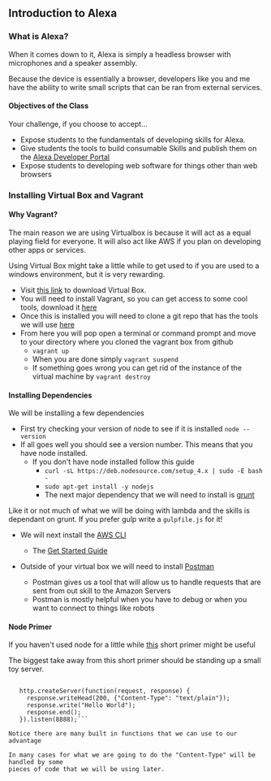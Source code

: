 ## Introduction to Alexa

### What is Alexa?

When it comes down to it, Alexa is simply a headless browser with microphones and a speaker assembly. 

Because the device is essentially a browser, developers like you and me have the ability to write small 
scripts that can be ran from external services.

#### Objectives of the Class

Your challenge, if you choose to accept...

* Expose students to the fundamentals of developing skills for Alexa.
* Give students the tools to build consumable Skills and publish them on the [Alexa Developer Portal](https://developer.amazon.com/edw/home.html)
* Expose students to developing web software for things other than web browsers


### Installing Virtual Box and Vagrant




#### Why Vagrant?

The main reason we are using Virtualbox is because it will act as a equal playing field for everyone. 
It will also act like AWS if you plan on developing other apps or services.

Using Virtual Box might take a little while to get used to if you are used to a windows environment, 
but it is very rewarding.

* Visit [this link](https://www.virtualbox.org/wiki/Downloads) to download Virtual Box.
* You will need to install Vagrant, so you can get access to some cool tools, download it [here](https://www.vagrantup.com/)
* Once this is installed you will need to clone a git repo that has the tools we will use [here](https://github.com/lennycartier/nodejs-vagrantbox)
* From here you will pop open a terminal or command prompt and move to your directory where you cloned the vagrant box from github
    * `vagrant up`
    * When you are done simply `vagrant suspend`
    * If something goes wrong you can get rid of the instance of the virtual machine by `vagrant destroy`
    
    
#### Installing Dependencies

We will be installing a few dependencies

* First try checking your version of node to see if it is installed `node --version`
* If all goes well you should see a version number. This means that you have node installed.
    * If you don't have node installed follow this guide
        * `curl -sL https://deb.nodesource.com/setup_4.x | sudo -E bash -`
        * `sudo apt-get install -y nodejs`
        * The next major dependency that we will need to install is [grunt](https://github.com/gruntjs/grunt)
        
Like it or not much of what we will be doing with lambda and the skills is dependant on grunt. If you prefer gulp write a `gulpfile.js` for it!

* We will next install the [AWS CLI](https://aws.amazon.com/cli/)
    * The [Get Started Guide](http://docs.aws.amazon.com/cli/latest/userguide/cli-chap-welcome.html)
    
* Outside of your virtual box we will need to install [Postman](https://www.getpostman.com/)
    * Postman gives us a tool that will allow us to handle requests that are sent from out skill to the Amazon Servers
    * Postman is mostly helpful when you have to debug or when you want to connect to things like robots
    


#### Node Primer

If you haven't used node for a little while [this](http://www.nodebeginner.org) short primer might be useful

The biggest take away from this short primer should be standing up a small toy server.

```var http = require("http");
   
   http.createServer(function(request, response) {
     response.writeHead(200, {"Content-Type": "text/plain"});
     response.write("Hello World");
     response.end();
   }).listen(8888);```

Notice there are many built in functions that we can use to our advantage

In many cases for what we are going to do the "Content-Type" will be handled by some 
pieces of code that we will be using later.



